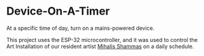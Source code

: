 # Device-On-A-Timer
At a specific time of day, turn on a mains-powered device.

This project uses the ESP-32 microcontroller, and it was used to control the Art Installation of our resident artist [Mihalis Shammas] on a daily schedule.


[Mihalis Shammas]: https://makerspace.cyens.org.cy/personnel/mihalis_shammas/
